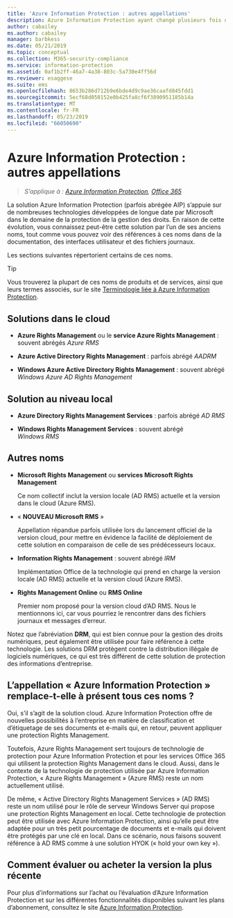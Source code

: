 ```yaml
---
title: 'Azure Information Protection : autres appellations'
description: Azure Information Protection ayant changé plusieurs fois d’appellation, il est possible que vous le connaissiez sous un autre nom.
author: cabailey
ms.author: cabailey
manager: barbkess
ms.date: 05/21/2019
ms.topic: conceptual
ms.collection: M365-security-compliance
ms.service: information-protection
ms.assetid: 0af1b2ff-46a7-4a38-803c-5a730e4ff56d
ms.reviewer: esaggese
ms.suite: ems
ms.openlocfilehash: 8653b286d712b9e6bde4d9c9ae36caafd845fdd1
ms.sourcegitcommit: 5ecf68d050152e0b425fa8cf6f3890951185b14a
ms.translationtype: MT
ms.contentlocale: fr-FR
ms.lasthandoff: 05/23/2019
ms.locfileid: "66050690"
---
```

# <a name="azure-information-protection---also-known-as-"></a>Azure Information Protection : autres appellations

>*S’applique à : [Azure Information Protection](https://azure.microsoft.com/pricing/details/information-protection), [Office 365](https://download.microsoft.com/download/E/C/F/ECF42E71-4EC0-48FF-AA00-577AC14D5B5C/Azure_Information_Protection_licensing_datasheet_EN-US.pdf)*

La solution Azure Information Protection (parfois abrégée AIP) s’appuie sur de nombreuses technologies développées de longue date par Microsoft dans le domaine de la protection de la gestion des droits. En raison de cette évolution, vous connaissez peut-être cette solution par l’un de ses anciens noms, tout comme vous pouvez voir des références à ces noms dans de la documentation, des interfaces utilisateur et des fichiers journaux. 

Les sections suivantes répertorient certains de ces noms.

> [!TIP]
> Vous trouverez la plupart de ces noms de produits et de services, ainsi que leurs termes associés, sur le site [Terminologie liée à Azure Information Protection](./terminology.md).

## <a name="cloud-based-solutions"></a>Solutions dans le cloud

- **Azure Rights Management** ou le **service Azure Rights Management** : souvent abrégés *Azure RMS*

- **Azure Active Directory Rights Management** : parfois abrégé *AADRM*

- **Windows Azure Active Directory Rights Management** : souvent abrégé *Windows Azure AD Rights Management*

## <a name="on-premises-solutions"></a>Solution au niveau local

- **Azure Directory Rights Management Services** : parfois abrégé *AD RMS*

- **Windows Rights Management Services** : souvent abrégé *Windows RMS*

## <a name="other-names"></a>Autres noms

- **Microsoft Rights Management** ou **services Microsoft Rights Management**
    
    Ce nom collectif inclut la version locale (AD RMS) actuelle et la version dans le cloud (Azure RMS).

- « **NOUVEAU Microsoft RMS** »
    
    Appellation répandue parfois utilisée lors du lancement officiel de la version cloud, pour mettre en évidence la facilité de déploiement de cette solution en comparaison de celle de ses prédécesseurs locaux.

- **Information Rights Management** : souvent abrégé *IRM*
    
    Implémentation Office de la technologie qui prend en charge la version locale (AD RMS) actuelle et la version cloud (Azure RMS). 

- **Rights Management Online** ou **RMS Online**
    
    Premier nom proposé pour la version cloud d’AD RMS. Nous le mentionnons ici, car vous pourriez le rencontrer dans des fichiers journaux et messages d’erreur.

Notez que l’abréviation **DRM**, qui est bien connue pour la gestion des droits numériques, peut également être utilisée pour faire référence à cette technologie. Les solutions DRM protègent contre la distribution illégale de logiciels numériques, ce qui est très différent de cette solution de protection des informations d’entreprise. 

## <a name="does-azure-information-protection-now-replace-all-these-names"></a>L’appellation « Azure Information Protection » remplace-t-elle à présent tous ces noms ?

Oui, s’il s’agit de la solution cloud. Azure Information Protection offre de nouvelles possibilités à l’entreprise en matière de classification et d’étiquetage de ses documents et e-mails qui, en retour, peuvent appliquer une protection Rights Management. 

Toutefois, Azure Rights Management sert toujours de technologie de protection pour Azure Information Protection et pour les services Office 365 qui utilisent la protection Rights Management dans le cloud. Aussi, dans le contexte de la technologie de protection utilisée par Azure Information Protection, « Azure Rights Management » (Azure RMS) reste un nom actuellement utilisé.

De même, « Active Directory Rights Management Services » (AD RMS) reste un nom utilisé pour le rôle de serveur Windows Server qui propose une protection Rights Management en local. Cette technologie de protection peut être utilisée avec Azure Information Protection, ainsi qu’elle peut être adaptée pour un très petit pourcentage de documents et e-mails qui doivent être protégés par une clé en local. Dans ce scénario, nous faisons souvent référence à AD RMS comme à une solution HYOK (« hold your own key »).

## <a name="how-to-evaluate-or-purchase-the-latest-version"></a>Comment évaluer ou acheter la version la plus récente

Pour plus d’informations sur l’achat ou l’évaluation d’Azure Information Protection et sur les différentes fonctionnalités disponibles suivant les plans d’abonnement, consultez le site [Azure Information Protection](https://www.microsoft.com/cloud-platform/azure-information-protection).
